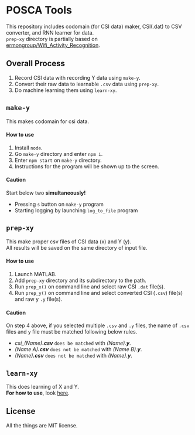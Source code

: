 # POSCA Tools

This repository includes codomain (for CSI data) maker, CSI(.dat) to CSV converter, and RNN learner for data.\
`prep-xy` directory is partially based on [ermongroup/Wifi_Activity_Recognition](https://github.com/ermongroup/Wifi_Activity_Recognition).

## **Overall Process**

1. Record CSI data with recording Y data using `make-y`.
2. Convert their raw data to learnable `.csv` data using `prep-xy`.
3. Do machine learning them using `learn-xy`.

## `make-y`

This makes codomain for csi data.

#### How to use

1. Install `node`.
2. Go `make-y` directory and enter `npm i`.
3. Enter `npm start` on `make-y` directory.
4. Instructions for the program will be shown up to the screen.

#### Caution

Start below two **simultaneously!**

-   Pressing `s` button on `make-y` program
-   Starting logging by launching `log_to_file` program

## `prep-xy`

This make proper csv files of CSI data (x) and Y (y).\
All results will be saved on the same directory of input file.

#### How to use

1. Launch MATLAB.
2. Add `prep-xy` directory and its subdirectory to the path.
3. Run `prep_x()` on command line and select raw CSI `.dat` file(s).
4. Run `prep_y()` on command line and select converted CSI (`.csv`) file(s) and raw y `.y` file(s).

#### Caution

On step 4 above, if you selected multiple `.csv` and `.y` files, the name of `.csv` files and `y` file must be matched following below rules.

-   *csi_(Name)**.csv*** `does be matched` with *(Name).**y***.
-   *(Name A)**.csv*** `does not be matched` with *(Name B).**y***.
-   *(Name)**.csv*** `does not be matched` with *(Name).**y***.


## `learn-xy`

This does learning of X and Y.\
**For how to use**, look [here](learn-xy/README.md).

## License

All the things are MIT license.
